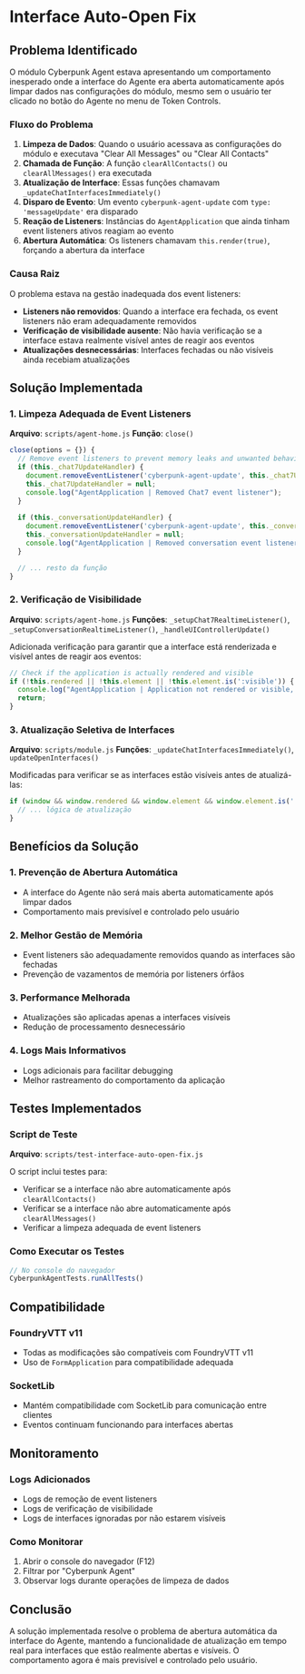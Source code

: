 # Interface Auto-Open Fix

## Problema Identificado

O módulo Cyberpunk Agent estava apresentando um comportamento inesperado onde a interface do Agente era aberta automaticamente após limpar dados nas configurações do módulo, mesmo sem o usuário ter clicado no botão do Agente no menu de Token Controls.

### Fluxo do Problema

1. **Limpeza de Dados**: Quando o usuário acessava as configurações do módulo e executava "Clear All Messages" ou "Clear All Contacts"
2. **Chamada de Função**: A função `clearAllContacts()` ou `clearAllMessages()` era executada
3. **Atualização de Interface**: Essas funções chamavam `_updateChatInterfacesImmediately()`
4. **Disparo de Evento**: Um evento `cyberpunk-agent-update` com `type: 'messageUpdate'` era disparado
5. **Reação de Listeners**: Instâncias do `AgentApplication` que ainda tinham event listeners ativos reagiam ao evento
6. **Abertura Automática**: Os listeners chamavam `this.render(true)`, forçando a abertura da interface

### Causa Raiz

O problema estava na gestão inadequada dos event listeners:

- **Listeners não removidos**: Quando a interface era fechada, os event listeners não eram adequadamente removidos
- **Verificação de visibilidade ausente**: Não havia verificação se a interface estava realmente visível antes de reagir aos eventos
- **Atualizações desnecessárias**: Interfaces fechadas ou não visíveis ainda recebiam atualizações

## Solução Implementada

### 1. Limpeza Adequada de Event Listeners

**Arquivo**: `scripts/agent-home.js`
**Função**: `close()`

```javascript
close(options = {}) {
  // Remove event listeners to prevent memory leaks and unwanted behavior
  if (this._chat7UpdateHandler) {
    document.removeEventListener('cyberpunk-agent-update', this._chat7UpdateHandler);
    this._chat7UpdateHandler = null;
    console.log("AgentApplication | Removed Chat7 event listener");
  }
  
  if (this._conversationUpdateHandler) {
    document.removeEventListener('cyberpunk-agent-update', this._conversationUpdateHandler);
    this._conversationUpdateHandler = null;
    console.log("AgentApplication | Removed conversation event listener");
  }

  // ... resto da função
}
```

### 2. Verificação de Visibilidade

**Arquivo**: `scripts/agent-home.js`
**Funções**: `_setupChat7RealtimeListener()`, `_setupConversationRealtimeListener()`, `_handleUIControllerUpdate()`

Adicionada verificação para garantir que a interface está renderizada e visível antes de reagir aos eventos:

```javascript
// Check if the application is actually rendered and visible
if (!this.rendered || !this.element || !this.element.is(':visible')) {
  console.log("AgentApplication | Application not rendered or visible, skipping update");
  return;
}
```

### 3. Atualização Seletiva de Interfaces

**Arquivo**: `scripts/module.js`
**Funções**: `_updateChatInterfacesImmediately()`, `updateOpenInterfaces()`

Modificadas para verificar se as interfaces estão visíveis antes de atualizá-las:

```javascript
if (window && window.rendered && window.element && window.element.is(':visible')) {
  // ... lógica de atualização
}
```

## Benefícios da Solução

### 1. Prevenção de Abertura Automática
- A interface do Agente não será mais aberta automaticamente após limpar dados
- Comportamento mais previsível e controlado pelo usuário

### 2. Melhor Gestão de Memória
- Event listeners são adequadamente removidos quando as interfaces são fechadas
- Prevenção de vazamentos de memória por listeners órfãos

### 3. Performance Melhorada
- Atualizações são aplicadas apenas a interfaces visíveis
- Redução de processamento desnecessário

### 4. Logs Mais Informativos
- Logs adicionais para facilitar debugging
- Melhor rastreamento do comportamento da aplicação

## Testes Implementados

### Script de Teste
**Arquivo**: `scripts/test-interface-auto-open-fix.js`

O script inclui testes para:
- Verificar se a interface não abre automaticamente após `clearAllContacts()`
- Verificar se a interface não abre automaticamente após `clearAllMessages()`
- Verificar a limpeza adequada de event listeners

### Como Executar os Testes

```javascript
// No console do navegador
CyberpunkAgentTests.runAllTests()
```

## Compatibilidade

### FoundryVTT v11
- Todas as modificações são compatíveis com FoundryVTT v11
- Uso de `FormApplication` para compatibilidade adequada

### SocketLib
- Mantém compatibilidade com SocketLib para comunicação entre clientes
- Eventos continuam funcionando para interfaces abertas

## Monitoramento

### Logs Adicionados
- Logs de remoção de event listeners
- Logs de verificação de visibilidade
- Logs de interfaces ignoradas por não estarem visíveis

### Como Monitorar
1. Abrir o console do navegador (F12)
2. Filtrar por "Cyberpunk Agent"
3. Observar logs durante operações de limpeza de dados

## Conclusão

A solução implementada resolve o problema de abertura automática da interface do Agente, mantendo a funcionalidade de atualização em tempo real para interfaces que estão realmente abertas e visíveis. O comportamento agora é mais previsível e controlado pelo usuário. 